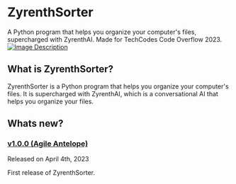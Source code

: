 # ZyrenthSorter
 
A Python program that helps you organize your computer's files, supercharged with ZyrenthAI. Made for TechCodes Code Overflow 2023.
<a href="[https://codeoverflow.devpost.com](https://codeoverflow.devpost.com)"><img src="![Code Overflow 2023](https://github.com/Marcus5408/ZyrenthSorter/blob/main/assets/images/code_overflow_mark.png)" alt="Image Description"></a>

## What is ZyrenthSorter?

ZyrenthSorter is a Python program that helps you organize your computer's files. It is supercharged with ZyrenthAI, which is a conversational AI that helps you organize your files. 

## Whats new?

### [v1.0.0 (Agile Antelope)](changelogs/v1.0.0.md)

Released on April 4th, 2023

First release of ZyrenthSorter.
